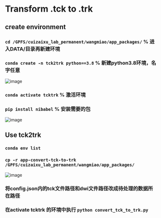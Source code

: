 # Transform .tck to .trk

## **create environment**

### `cd /GPFS/cuizaixu_lab_permanent/wangmiao/app_packages/`  % 进入DATA/目录再新建环境

### `conda create -n tck2trk python==3.8` % 新建python3.8环境，名字任意

![image](https://user-images.githubusercontent.com/52966164/199166581-2abe8a5c-e8b6-4d74-8164-9909b84aa550.png)

### `conda activate tcktrk` % 激活环境

### `pip install nibabel` % 安装需要的包

![image](https://user-images.githubusercontent.com/52966164/199166759-564d25fc-ab75-47bf-bbec-98f3f4055acd.png)

## **Use tck2trk**

### `conda env list`

### `cp -r app-convert-tck-to-trk /GPFS/cuizaixu_lab_permanent/wangmiao/app_packages/`

![image](https://user-images.githubusercontent.com/52966164/199167019-0519b5af-768c-4560-93f9-dab5f6e3fc1e.png)

### 将config.json内的tck文件路径和dwi文件路径改成待处理的数据所在路径

### 在activate tcktrk 的环境中执行 `python convert_tck_to_trk.py`
